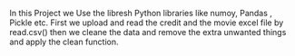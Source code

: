 In this Project we Use the libresh Python libraries like numoy, Pandas , Pickle etc.
First we upload and read the credit and the movie excel file by read.csv()
then we cleane the data and remove the extra unwanted things and apply the clean function.
